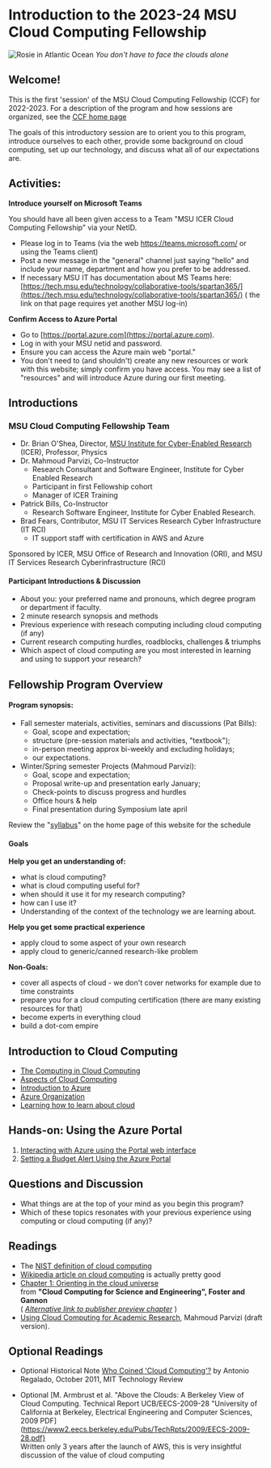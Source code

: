 

# Introduction to the 2023-24 MSU Cloud Computing Fellowship

![Rosie in Atlantic Ocean](../img/rosie_facing_the_atlantic_clouds_psbills_2021.gif)
*You don't have to face the clouds alone*


<!-- <figure>    
  <img src="../img/rosie_facing_the_atlantic_clouds_psbills_2021.gif" /
  <figcaption><em>You don't have to face the clouds alone</em></figcaption>
</figure> -->


## Welcome! 

This is the first 'session' of the MSU Cloud Computing Fellowship (CCF) for 2022-2023.  For a description of the program and how sessions are organized, see the [CCF home page](../index.md)

The goals of this introductory session are to orient you to this program, introduce ourselves to each other, provide some background on cloud computing, set up our technology, and discuss what all of our expectations are.  

## Activities:

**Introduce yourself on Microsoft Teams**
 
You should have all been given access to a Team "MSU ICER Cloud Computing Fellowship" via your NetID.    

  * Please log in to Teams (via the web https://teams.microsoft.com/ or using the Teams client)
  * Post a new message in the "general" channel just saying "hello" and include your name, department and how you prefer to be addressed.   
  * If necessary MSU IT has documentation about MS Teams here:  [https://tech.msu.edu/technology/collaborative-tools/spartan365/](https://tech.msu.edu/technology/collaborative-tools/spartan365/)  ( the link on that page requires yet another MSU log-in)

**Confirm Access to Azure Portal**

  * Go to [https://portal.azure.com](https://portal.azure.com).
  * Log in with your MSU netid and password.
  * Ensure you can access the Azure main web "portal."  
  * You don't need to (and shouldn't) create any new resources or work with this website; simply confirm you have access.   You may see a list of "resources" and will introduce Azure during our first meeting. 

## Introductions

### MSU Cloud Computing Fellowship Team

  * Dr. Brian O'Shea, Director, [MSU Institute for Cyber-Enabled Research](https://icer.msu.edu) (ICER), Professor, Physics
  * Dr. Mahmoud Parvizi, Co-Instructor
     - Research Consultant and Software Engineer, Institute for Cyber Enabled Research
     - Participant in first Fellowship cohort
     - Manager of ICER Training
  * Patrick Bills, Co-Instructor
    - Research Software Engineer,  Institute for Cyber Enabled Research. 
  * Brad Fears, Contributor, MSU IT Services Research Cyber Infrastructure (IT RCI)
    - IT support staff with certification in AWS and Azure

Sponsored by ICER, MSU Office of Research and Innovation (ORI), and MSU IT Services Research Cyberinfrastructure (RCI) 

 
#### Participant Introductions & Discussion

  * About you: your preferred name and pronouns, which degree program or department if faculty. 
  * 2 minute research synopsis and methods
  * Previous experience with reseach computing including cloud computing (if any)
  * Current research computing hurdles, roadblocks, challenges & triumphs
  * Which aspect of cloud computing are you most interested in learning and using to support your research?


## Fellowship Program Overview

#### Program synopsis:

  * Fall semester materials, activities, seminars and discussions (Pat Bills):    
    * Goal, scope and expectation;
    * structure (pre-session materials and activities, "textbook");
    * in-person meeting approx bi-weekly and excluding holidays;
    * our expectations.
  * Winter/Spring semester Projects (Mahmoud Parvizi):
    * Goal, scope and expectation;
    * Proposal write-up and presentation early January;
    * Check-points to discuss progress and hurdles
    * Office hours & help
    * Final presentation during Symposium late april

Review the  "[syllabus](../index.md)" on the home page of this website for the schedule

#### Goals

**Help you get an understanding of:**

 - what is cloud computing?
 - what is cloud computing useful for? 
 - when should it use it for my research computing?
 - how can I use it?
 - Understanding of the context of the technology we are learning about.   

**Help you get some practical experience**

 - apply cloud to some aspect of your own research
 - apply cloud to generic/canned research-like problem
 
 **Non-Goals:**
 - cover all aspects of cloud - we don't cover networks for example due to time constraints
 - prepare you for a cloud computing certification (there are many existing resources for that)
 - become experts in everything cloud
 - build a dot-com empire
 

## Introduction to Cloud Computing

* [The Computing in Cloud Computing](../topics/the_computing_in_cloud_computing.md)
* [Aspects of Cloud Computing](../topics/intro_aspects_of_cloud_computing.md)
* [Introduction to Azure](../topics/introduction_to_azure.md)
* [Azure Organization](./azure_organization.md)
* [Learning how to learn about cloud](../topics/learning_how_to_learn_about_cloud.md)

## Hands-on: Using the Azure Portal

1. [Interacting with Azure using the Portal web interface](../exercises/azure_portal_walkthrough.md)
2. [Setting a Budget Alert Using the Azure Portal](budget_alert.md)


## Questions and Discussion

  - What things are at the top of your mind as you begin this program?  
  - Which of these topics resonates with your previous experience using computing or cloud computing (if any)?


## Readings  

  - The [NIST definition of cloud computing](https://nvlpubs.nist.gov/nistpubs/Legacy/SP/nistspecialpublication800-145.pdf) 
  - [Wikipedia article on cloud computing](https://en.wikipedia.org/wiki/Cloud_computing) is actually pretty good
  - [Chapter 1: Orienting in the cloud universe](https://s3.us-east-2.amazonaws.com/a-book/Orienting.html) <br>from **"Cloud Computing for Science and Engineering", Foster and Gannon**  
     ( *[Alternative link to publisher preview chapter](https://mitpress.ublish.com/ereader/239/?preview#page/1)*  )
  - [Using Cloud Computing for Academic Research](../references/DRAFT_cloud_computing_for_academic_research_parvizi_2021.pdf), Mahmoud Parvizi (draft version).   
 
 ## Optional Readings
  - Optional Historical Note [Who Coined 'Cloud Computing'?](https://www.technologyreview.com/2011/10/31/257406/who-coined-cloud-computing/) by Antonio Regalado, October 2011, MIT Technology Review
 
  - Optional [M. Armbrust et al. "Above the Clouds: A Berkeley View of Cloud Computing. Technical Report UCB/EECS-2009-28 "University of California at Berkeley, Electrical Engineering and Computer Sciences, 2009 PDF](https://www2.eecs.berkeley.edu/Pubs/TechRpts/2009/EECS-2009-28.pdf} <br>
   Written only 3 years after the launch of AWS, this is very insightful discussion of the value of cloud computing
 

